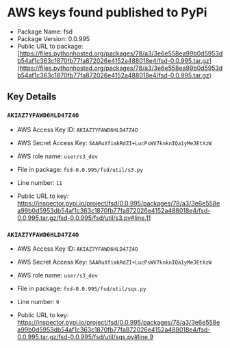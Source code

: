 # AWS keys found published to PyPi

* Package Name: fsd
* Package Version: 0.0.995
* Public URL to package: [https://files.pythonhosted.org/packages/78/a3/3e6e558ea99b0d5953db54af1c363c1870fb77fa872026e4152a488018e4/fsd-0.0.995.tar.gz](https://files.pythonhosted.org/packages/78/a3/3e6e558ea99b0d5953db54af1c363c1870fb77fa872026e4152a488018e4/fsd-0.0.995.tar.gz)

## Key Details

### `AKIAZ7YFAWD6HLD47Z4O`

* AWS Access Key ID: `AKIAZ7YFAWD6HLD47Z4O`
* AWS Secret Access Key: `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` 
* AWS role name: `user/s3_dev`
* File in package: `fsd-0.0.995/fsd/util/s3.py`
* Line number: `11`

* Public URL to key: https://inspector.pypi.io/project/fsd/0.0.995/packages/78/a3/3e6e558ea99b0d5953db54af1c363c1870fb77fa872026e4152a488018e4/fsd-0.0.995.tar.gz/fsd-0.0.995/fsd/util/s3.py#line.11



### `AKIAZ7YFAWD6HLD47Z4O`

* AWS Access Key ID: `AKIAZ7YFAWD6HLD47Z4O`
* AWS Secret Access Key: `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` 
* AWS role name: `user/s3_dev`
* File in package: `fsd-0.0.995/fsd/util/sqs.py`
* Line number: `9`

* Public URL to key: https://inspector.pypi.io/project/fsd/0.0.995/packages/78/a3/3e6e558ea99b0d5953db54af1c363c1870fb77fa872026e4152a488018e4/fsd-0.0.995.tar.gz/fsd-0.0.995/fsd/util/sqs.py#line.9


